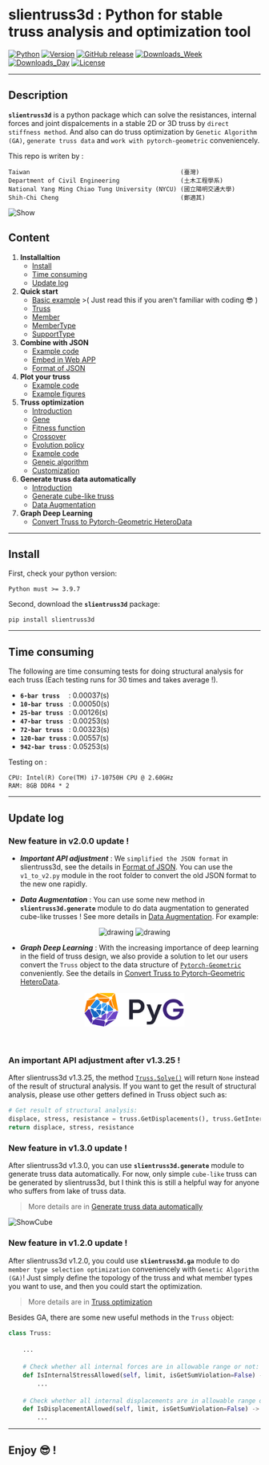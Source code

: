 # **slientruss3d** : Python for stable truss analysis and optimization tool

[![Python](https://img.shields.io/pypi/pyversions/slientruss3d)](https://pypi.org/project/slientruss3d/)
[![Version](https://img.shields.io/pypi/v/slientruss3d)](https://pypi.org/project/slientruss3d/)
[![GitHub release](https://img.shields.io/github/release/leo27945875/Python_Stable_3D_Truss_Analysis.svg)](https://github.com/leo27945875/Python_Stable_3D_Truss_Analysis/releases)
[![Downloads_Week](https://img.shields.io/pypi/dm/slientruss3d?color=red)](https://pypi.org/project/slientruss3d/)
[![Downloads_Day](https://img.shields.io/pypi/dd/slientruss3d?color=red)](https://pypi.org/project/slientruss3d/)
[![License](https://img.shields.io/github/license/leo27945875/Python_Stable_3D_Truss_Analysis)](https://github.com/leo27945875/Python_Stable_3D_Truss_Analysis/blob/master/LICENSE.txt)

---

## Description

**`slientruss3d`** is a python package which can solve the resistances, internal forces and joint dispalcements in a stable 2D or 3D truss by `direct stiffness method`. And also can do truss optimization by `Genetic Algorithm (GA)`, `generate truss data` and `work with pytorch-geometric` conveniencely.  
  
This repo is writen by  :

```text
Taiwan                                          (臺灣)
Department of Civil Engineering                 (土木工程學系)
National Yang Ming Chiao Tung University (NYCU) (國立陽明交通大學)
Shih-Chi Cheng                                  (鄭適其)
```

![Show](./plot/bar-6_plot_0.png)

## Content

1. **Installaltion**
    - [Install](#Install)
    - [Time consuming](#Time-consuming)
    - [Update log](#Update-log)
2. **Quick start**
    - [Basic example](./detail/how_to_use.md#Basic-example) >( Just read this if you aren't familiar with coding 😎 )
    - [Truss](./detail/how_to_use.md#Truss)
    - [Member](./detail/how_to_use.md#Member)
    - [MemberType](./detail/how_to_use.md#Define-a-new-member)
    - [SupportType](./detail/how_to_use.md#Define-a-new-joint)
3. **Combine with JSON**
    - [Example code](./detail/combine_with_JSON.md#Example)
    - [Embed in Web APP](./detail/combine_with_JSON.md#Embed-in-Web-APP)
    - [Format of JSON](./detail/combine_with_JSON.md#Format-of-JSON)
4. **Plot your truss**
    - [Example code](./detail/plot_your_truss.md#Example-code)
    - [Example figures](./detail/plot_your_truss.md#Example-figures)
5. **Truss optimization**
    - [Introduction](./detail/truss_optimization.md#Introduction)
    - [Gene](./detail/truss_optimization.md#Gene-data-structure)
    - [Fitness function](./detail/truss_optimization.md#Fitness-function)
    - [Crossover](./detail/truss_optimization.md#Crossover)
    - [Evolution policy](./detail/truss_optimization.md#Evolution-policy)
    - [Example code](./detail/truss_optimization.md#Example)
    - [Geneic algorithm](./detail/truss_optimization.md#Geneic-algorithm)
    - [Customization](./detail/truss_optimization.md#Customization)
6. **Generate truss data automatically**
    - [Introduction](./detail/gen_truss.md#Introduction)
    - [Generate cube-like truss](./detail/gen_truss.md#Generate-cube-like-truss)
    - [Data Augmentation](./detail/gen_truss.md#data-augmentation)
7. **Graph Deep Learning**
    - [Convert Truss to Pytorch-Geometric HeteroData](./detail/to_PyG.md#convert-truss-to-pytorch-geometric-heterodata)

---

## Install

First, check your python version:

```text
Python must >= 3.9.7
```

Second, download the **`slientruss3d`** package:

```text
pip install slientruss3d 
```

---

## Time consuming

The following are time consuming tests for doing structural analysis for each truss (Each testing runs for 30 times and takes average !).

- **`6-bar truss`**&ensp;&ensp; : 0.00037(s)
- **`10-bar truss`**&ensp; : 0.00050(s)
- **`25-bar truss`**&ensp; : 0.00126(s)
- **`47-bar truss`**&ensp; : 0.00253(s)
- **`72-bar truss`**&ensp; : 0.00323(s)
- **`120-bar truss`** : 0.00557(s)
- **`942-bar truss`** : 0.05253(s)

Testing on :

```text
CPU: Intel(R) Core(TM) i7-10750H CPU @ 2.60GHz
RAM: 8GB DDR4 * 2
```

---

## Update log

### New feature in v2.0.0 update !

- _**Important API adjustment**_ : We `simplified the JSON format` in slientruss3d, see the details in [Format of JSON](./detail/combine_with_JSON.md#Format-of-JSON). You can use the `v1_to_v2.py` module in the root folder to convert the old JSON format to the new one rapidly.

- _**Data Augmentation**_ : You can use some new method in **`slientruss3d.generate`** module to do data augmentation to generated cube-like trusses ! See more details in [Data Augmentation](./detail/gen_truss.md#data-augmentation).  For example:  

<p align="center">
    <img src="./detail/figure/before_aug.png" alt="drawing" width="400"/>
    <img src="./detail/figure/after_aug.png" alt="drawing" width="400"/>
</p>

- _**Graph Deep Learning**_ : With the increasing importance of deep learning in the field of truss design, we also provide a solution to let our users convert the `Truss` object to the data structure of [`Pytorch-Geometric`](https://github.com/pyg-team/pytorch_geometric) conveniently. See the details in [Convert Truss to Pytorch-Geometric HeteroData](./detail/to_PyG.md#convert-truss-to-pytorch-geometric-heterodata).

<p align="center">
    <img src="https://raw.githubusercontent.com/pyg-team/pyg_sphinx_theme/master/pyg_sphinx_theme/static/img/pyg_logo_text.svg?sanitize=true" alt="drawing" width="200"/>
</p>

&ensp;  

### An important API adjustment after v1.3.25 !

After slientruss3d v1.3.25, the method [`Truss.Solve()`](./detail/how_to_use.md#Do-structural-analysis) will return `None` instead of the result of structural analysis. If you want to get the result of structural analysis, please use other getters defined in Truss object such as:

```python
# Get result of structural analysis:
displace, stress, resistance = truss.GetDisplacements(), truss.GetInternalStresses(), truss.GetResistances()
return displace, stress, resistance
```

### New feature in v1.3.0 update !

After slientruss3d v1.3.0, you can use **`slientruss3d.generate`** module to generate truss data automatically. For now, only simple `cube-like` truss can be generated by slientruss3d, but I think this is still a helpful way for anyone who suffers from lake of truss data.

> More details are in [Generate truss data automatically](./detail/gen_truss.md)

![ShowCube](./detail/figure/show_cube.png)

### New feature in v1.2.0 update !

After slientruss3d v1.2.0, you could use **`slientruss3d.ga`** module to do `member type selection optimization` conveniencely with `Genetic Algorithm (GA)`! Just simply define the topology of the truss and what member types you want to use, and then you could start the optimization.  

> More details are in [Truss optimization](./detail/truss_optimization.md)

Besides GA, there are some new useful methods in the `Truss` object:

```python
class Truss:

    ...

    # Check whether all internal forces are in allowable range or not:
    def IsInternalStressAllowed(self, limit, isGetSumViolation=False) -> tuple[bool, dict | float]: 
        ...

    # Check whether all internal displacements are in allowable range or not:
    def IsDisplacementAllowed(self, limit, isGetSumViolation=False) -> tuple[bool, dict | float]:
        ...

```

---

## Enjoy 😎 !
